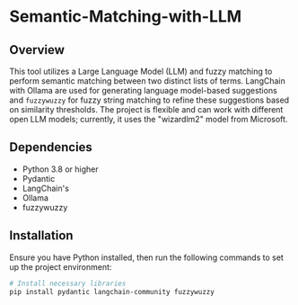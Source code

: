 # Semantic-Matching-with-LLM

## Overview
This tool utilizes a Large Language Model (LLM) and fuzzy matching to perform semantic matching between two distinct lists of terms. LangChain with Ollama are used for generating language model-based suggestions and `fuzzywuzzy` for fuzzy string matching to refine these suggestions based on similarity thresholds. The project is flexible and can work with different open LLM models; currently, it uses the "wizardlm2" model from Microsoft.


## Dependencies
- Python 3.8 or higher
- Pydantic
- LangChain's
- Ollama
- fuzzywuzzy

## Installation

Ensure you have Python installed, then run the following commands to set up the project environment:

```bash
# Install necessary libraries
pip install pydantic langchain-community fuzzywuzzy

